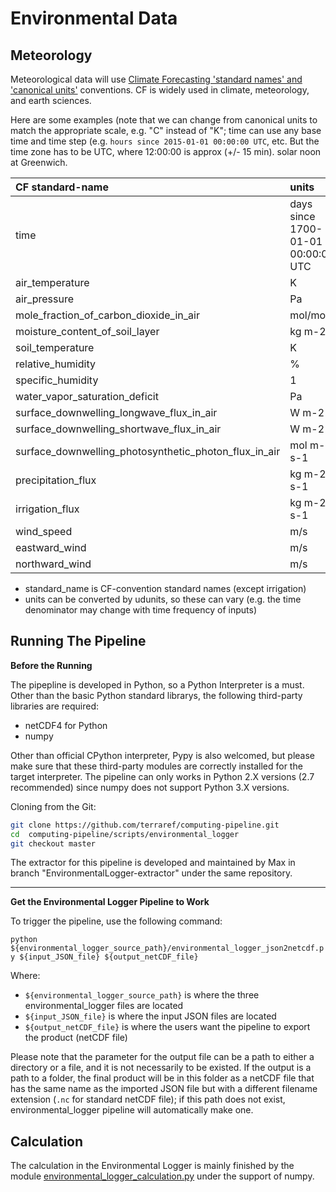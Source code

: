 # Environmental Data

## Meteorology

Meteorological data will use [Climate Forecasting 'standard names' and 'canonical units'](http://cfconventions.org/Data/cf-standard-names/29/build/cf-standard-name-table.html) conventions. CF is widely used in climate, meteorology, and earth sciences.

Here are some examples (note that we can change from canonical units to match the appropriate scale, e.g. "C" instead of "K"; time can use any base time and time step (e.g. `hours since 2015-01-01 00:00:00 UTC`, etc.  But the time zone has to be UTC, where 12:00:00 is approx (+/- 15 min). solar noon at Greenwich.

| CF standard-name                         | units                              |
| :--------------------------------------- | :--------------------------------- |
| time                                     | days since 1700-01-01 00:00:00 UTC |
| air_temperature                          | K                                  |
| air_pressure                             | Pa                                 |
| mole_fraction_of_carbon_dioxide_in_air   | mol/mol                            |
| moisture_content_of_soil_layer           | kg m-2                             |
| soil_temperature                         | K                                  |
| relative_humidity                        | %                                  |
| specific_humidity                        | 1                                  |
| water_vapor_saturation_deficit           | Pa                                 |
| surface_downwelling_longwave_flux_in_air | W m-2                              |
| surface_downwelling_shortwave_flux_in_air | W m-2                              |
| surface_downwelling_photosynthetic_photon_flux_in_air | mol m-2 s-1                        |
| precipitation_flux                       | kg m-2 s-1                         |
| irrigation_flux                          | kg m-2 s-1                         |
| wind_speed                               | m/s                                |
| eastward_wind                            | m/s                                |
| northward_wind                           | m/s                                |

- standard_name is CF-convention standard names (except irrigation)
- units can be converted by udunits, so these can vary (e.g. the time denominator may change with time frequency of inputs)

## Running The Pipeline

**Before the Running**

The pipepline is developed in Python, so a Python Interpreter is a must. Other than the basic Python standard librarys, the following third-party libraries are required:

- netCDF4 for Python
- numpy

Other than official CPython interpreter, Pypy is also welcomed, but please make sure that these third-party modules are correctly installed for the target interpreter. The pipeline can only works in Python 2.X versions (2.7 recommended) since numpy does not support Python 3.X versions.

Cloning from the Git:

```bash
git clone https://github.com/terraref/computing-pipeline.git
cd  computing-pipeline/scripts/environmental_logger
git checkout master
```

The extractor for this pipeline is developed and maintained by Max in branch "EnvironmentalLogger-extractor" under the same repository.



------



**Get the Environmental Logger Pipeline to Work**

To trigger the pipeline, use the following command:

`python ${environmental_logger_source_path}/environmental_logger_json2netcdf.py ${input_JSON_file} ${output_netCDF_file}`

Where:

- `${environmental_logger_source_path}` is where the three environmental_logger files are located
- `${input_JSON_file}` is where the input JSON files are located
- `${output_netCDF_file}` is where the users want the pipeline to export the product (netCDF file)

Please note that the parameter for the output file can be a path to either a directory or a file, and it is not necessarily to be existed. If the output is a path to a folder, the final product will be in this folder as a netCDF file that has the same name as the imported JSON file but with a different filename extension (`.nc` for standard netCDF file); if this path does not exist, environmental_logger pipeline will automatically make one.



## Calculation

The calculation in the Environmental Logger is mainly finished by the module [environmental_logger_calculation.py](https://github.com/terraref/computing-pipeline/blob/master/scripts/environmental_logger/environmental_logger_calculation.py) under the support of numpy.

